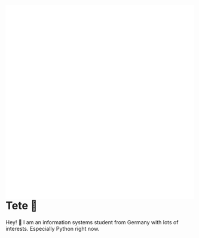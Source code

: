 <img align="right" src="/github-metrics.svg" alt="metrics"/>

# Tete 🐻
Hey! 👋 I am an information systems student from Germany with lots of interests. Especially Python right now.


<!--
Here are some ideas to get you started:

- 🔭 I’m currently working on ...
- 🌱 I’m currently learning ...
- 👯 I’m looking to collaborate on ...
- 🤔 I’m looking for help with ...
- 💬 Ask me about ...
- 📫 How to reach me: ...
- 😄 Pronouns: ...
- ⚡ Fun fact: ...
<p align="center"><img src="/github-metrics.svg" width="400" alt="Metrics" ></p>
-->
